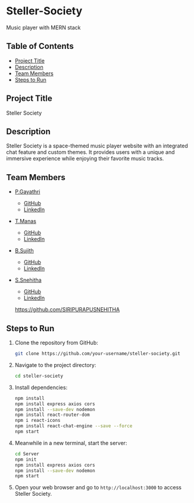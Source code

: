 # Steller-Society
Music player with MERN stack

## Table of Contents
- [Project Title](#project-title)
- [Description](#description)
- [Team Members](#team-members)
- [Steps to Run](#steps-to-run)

## Project Title
Steller Society

## Description
Steller Society is a space-themed music player website with an integrated chat feature and custom themes. It provides users with a unique and immersive experience while enjoying their favorite music tracks.

## Team Members
- [P.Gayathri](#)
  - [GitHub](https://github.com/GayathriPCh)
  - [LinkedIn](https://www.linkedin.com/in/gayathri-pch/)
- [T.Manas](#)
  - [GitHub](https://github.com/tmanas06)
  - [LinkedIn](https://www.linkedin.com/in/t-manas-chakravarty-91958224b/)
- [B.Sujith](#)
  - [GitHub](https://github.com/SujithBojjawar)
  - [LinkedIn](https://www.linkedin.com/in/sujith-bojjawar-26b820256/)
- [S.Snehitha](#)
  - [GitHub](https://github.com/SIRIPURAPUSNEHITHA)
  - [LinkedIn](https://www.linkedin.com/in/s-snehitha-6a9a42288/)

  https://github.com/SIRIPURAPUSNEHITHA

## Steps to Run
1. Clone the repository from GitHub:
    ```bash
    git clone https://github.com/your-username/steller-society.git
    ```
2. Navigate to the project directory:
    ```bash
    cd steller-society
    ```
3. Install dependencies:
    ```bash
    npm install  
    npm install express axios cors
    npm install --save-dev nodemon
    npm install react-router-dom
    npm i react-icons 
    npm install react-chat-engine --save --force
    npm start 
    ```
4. Meanwhile in a new terminal, start the server:
    ```bash
   cd Server 
   npm init
   npm install express axios cors
   npm install --save-dev nodemon
   npm start
    ```
5. Open your web browser and go to `http://localhost:3000` to access Steller Society.

